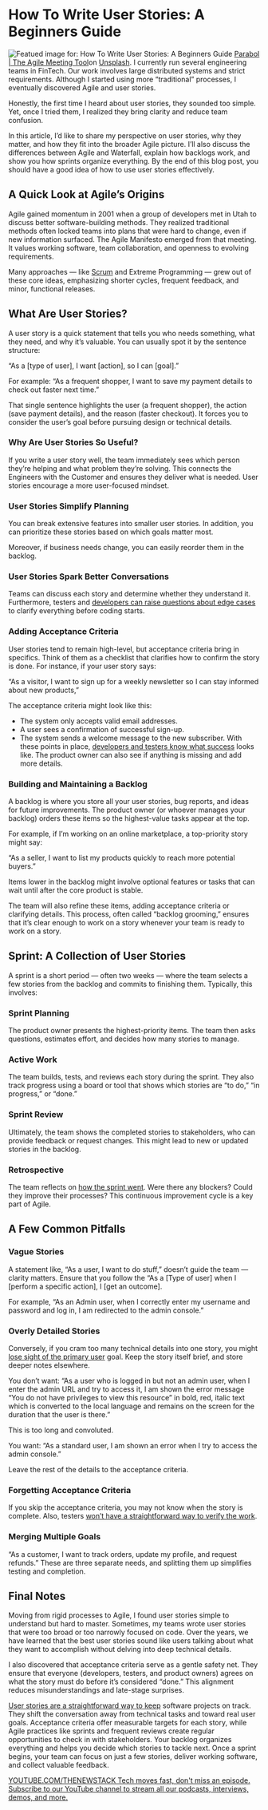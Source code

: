 # How To Write User Stories: A Beginners Guide
![Featued image for: How To Write User Stories: A Beginners Guide](https://cdn.thenewstack.io/media/2025/01/ed9b5120-parabol-the-agile-meeting-tool-vwlcr5bt4fc-unsplash-1024x684.jpg)
[Parabol | The Agile Meeting Tool](https://unsplash.com/@parabol?utm_content=creditCopyText&utm_medium=referral&utm_source=unsplash)on
[Unsplash](https://unsplash.com/photos/man-in-blue-crew-neck-t-shirt-sitting-beside-woman-in-black-tank-top-VWLCR5Bt4fc?utm_content=creditCopyText&utm_medium=referral&utm_source=unsplash).
I currently run several engineering teams in FinTech. Our work involves large distributed systems and strict requirements. Although I started using more “traditional” processes, I eventually discovered Agile and user stories.

Honestly, the first time I heard about user stories, they sounded too simple. Yet, once I tried them, I realized they bring clarity and reduce team confusion.

In this article, I’d like to share my perspective on user stories, why they matter, and how they fit into the broader Agile picture. I’ll also discuss the differences between Agile and Waterfall, explain how backlogs work, and show you how sprints organize everything. By the end of this blog post, you should have a good idea of how to use user stories effectively.

## A Quick Look at Agile’s Origins
Agile gained momentum in 2001 when a group of developers met in Utah to discuss better software-building methods. They realized traditional methods often locked teams into plans that were hard to change, even if new information surfaced. The Agile Manifesto emerged from that meeting. It values working software, team collaboration, and openness to evolving requirements.

Many approaches — like [Scrum](https://justanothertechlead.com/agile/scrum-events-a-tech-leads-guide-to-effective-scrum/) and Extreme Programming — grew out of these core ideas, emphasizing shorter cycles, frequent feedback, and minor, functional releases.

## What Are User Stories?
A user story is a quick statement that tells you who needs something, what they need, and why it’s valuable. You can usually spot it by the sentence structure:

“As a [type of user], I want [action], so I can [goal].”

For example: “As a frequent shopper, I want to save my payment details to check out faster next time.”

That single sentence highlights the user (a frequent shopper), the action (save payment details), and the reason (faster checkout). It forces you to consider the user’s goal before pursuing design or technical details.

### Why Are User Stories So Useful?
If you write a user story well, the team immediately sees which person they’re helping and what problem they’re solving. This connects the Engineers with the Customer and ensures they deliver what is needed. User stories encourage a more user-focused mindset.

### User Stories Simplify Planning
You can break extensive features into smaller user stories. In addition, you can prioritize these stories based on which goals matter most.

Moreover, if business needs change, you can easily reorder them in the backlog.

### User Stories Spark Better Conversations
Teams can discuss each story and determine whether they understand it. Furthermore, testers and [developers can raise questions about edge cases](https://thenewstack.io/handling-edge-cases-and-exceptions-in-python/) to clarify everything before coding starts.

### Adding Acceptance Criteria
User stories tend to remain high-level, but acceptance criteria bring in specifics. Think of them as a checklist that clarifies how to confirm the story is done. For instance, if your user story says:

“As a visitor, I want to sign up for a weekly newsletter so I can stay informed about new products,”

The acceptance criteria might look like this:

- The system only accepts valid email addresses.
- A user sees a confirmation of successful sign-up.
- The system sends a welcome message to the new subscriber.
With these points in place, [developers and testers know what success](https://thenewstack.io/mindset-refactor-evolving-for-developer-success/) looks like. The product owner can also see if anything is missing and add more details.

### Building and Maintaining a Backlog
A backlog is where you store all your user stories, bug reports, and ideas for future improvements. The product owner (or whoever manages your backlog) orders these items so the highest-value tasks appear at the top.

For example, if I’m working on an online marketplace, a top-priority story might say:

“As a seller, I want to list my products quickly to reach more potential buyers.”

Items lower in the backlog might involve optional features or tasks that can wait until after the core product is stable.

The team will also refine these items, adding acceptance criteria or clarifying details. This process, often called “backlog grooming,” ensures that it’s clear enough to work on a story whenever your team is ready to work on a story.

## Sprint: A Collection of User Stories
A sprint is a short period — often two weeks — where the team selects a few stories from the backlog and commits to finishing them. Typically, this involves:

### Sprint Planning
The product owner presents the highest-priority items. The team then asks questions, estimates effort, and decides how many stories to manage.

### Active Work
The team builds, tests, and reviews each story during the sprint. They also track progress using a board or tool that shows which stories are “to do,” “in progress,” or “done.”

### Sprint Review
Ultimately, the team shows the completed stories to stakeholders, who can provide feedback or request changes. This might lead to new or updated stories in the backlog.

### Retrospective
The team reflects on [how the sprint went](https://justanothertechlead.com/agile/sprint-review-vs-retrospective-a-real-world-guide-to-the-difference/). Were there any blockers? Could they improve their processes? This continuous improvement cycle is a key part of Agile.

## A Few Common Pitfalls
### Vague Stories
A statement like, “As a user, I want to do stuff,” doesn’t guide the team — clarity matters. Ensure that you follow the “As a [Type of user] when I [perform a specific action], I [get an outcome].

For example, “As an Admin user, when I correctly enter my username and password and log in, I am redirected to the admin console.”

### Overly Detailed Stories
Conversely, if you cram too many technical details into one story, you might [lose sight of the primary user](https://thenewstack.io/stop-losing-users-the-load-balancing-fix-your-website-needs/) goal. Keep the story itself brief, and store deeper notes elsewhere.

You don’t want: “As a user who is logged in but not an admin user, when I enter the admin URL and try to access it, I am shown the error message “You do not have privileges to view this resource” in bold, red, italic text which is converted to the local language and remains on the screen for the duration that the user is there.”

This is too long and convoluted.

You want: “As a standard user, I am shown an error when I try to access the admin console.”

Leave the rest of the details to the acceptance criteria.

### Forgetting Acceptance Criteria
If you skip the acceptance criteria, you may not know when the story is complete. Also, testers [won’t have a straightforward way to verify the work](https://thenewstack.io/genai-wont-work-until-you-nail-these-4-fundamentals/).

### Merging Multiple Goals
“As a customer, I want to track orders, update my profile, and request refunds.” These are three separate needs, and splitting them up simplifies testing and completion.

## Final Notes
Moving from rigid processes to Agile, I found user stories simple to understand but hard to master. Sometimes, my teams wrote user stories that were too broad or too narrowly focused on code. Over the years, we have learned that the best user stories sound like users talking about what they want to accomplish without delving into deep technical details.

I also discovered that acceptance criteria serve as a gentle safety net. They ensure that everyone (developers, testers, and product owners) agrees on what the story must do before it’s considered “done.” This alignment reduces misunderstandings and late-stage surprises.

[User stories are a straightforward way to keep](https://thenewstack.io/prototype-the-path-to-keep-user-experiences-front-and-center/) software projects on track. They shift the conversation away from technical tasks and toward real user goals. Acceptance criteria offer measurable targets for each story, while Agile practices like sprints and frequent reviews create regular opportunities to check in with stakeholders.
Your backlog organizes everything and helps you decide which stories to tackle next. Once a sprint begins, your team can focus on just a few stories, deliver working software, and collect valuable feedback.

[
YOUTUBE.COM/THENEWSTACK
Tech moves fast, don't miss an episode. Subscribe to our YouTube
channel to stream all our podcasts, interviews, demos, and more.
](https://youtube.com/thenewstack?sub_confirmation=1)